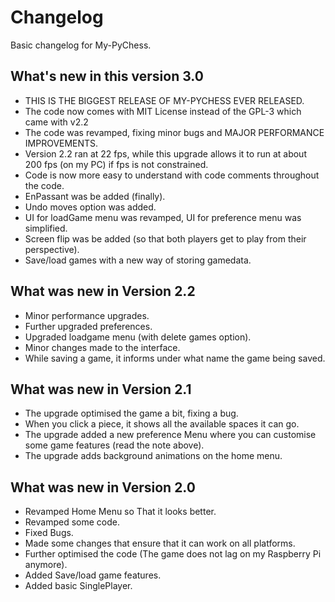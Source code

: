 
# Changelog

Basic changelog for My-PyChess.

## What's new in this version 3.0
- THIS IS THE BIGGEST RELEASE OF MY-PYCHESS EVER RELEASED.
- The code now comes with MIT License instead of the GPL-3 which came with v2.2
- The code was revamped, fixing minor bugs and MAJOR PERFORMANCE IMPROVEMENTS.
- Version 2.2 ran at 22 fps, while this upgrade allows it to run at about 200 fps (on my PC) if fps is not constrained.
- Code is now more easy to understand with code comments throughout the code.
- EnPassant was be added (finally).
- Undo moves option was added.
- UI for loadGame menu was revamped, UI for preference menu was simplified.
- Screen flip was be added (so that both players get to play from their perspective).
- Save/load games with a new way of storing gamedata.

## What was new in Version 2.2
- Minor performance upgrades.
- Further upgraded preferences.
- Upgraded loadgame menu (with delete games option).
- Minor changes made to the interface.
- While saving a game, it informs under what name the game being saved.

## What was new in Version 2.1
- The upgrade optimised the game a bit, fixing a bug.
- When you click a piece, it shows all the available spaces it can go.
- The upgrade added a new preference Menu where you can customise some game features (read the note above).
- The upgrade adds background animations on the home menu.

## What was new in Version 2.0
- Revamped Home Menu so That it looks better.
- Revamped some code.
- Fixed Bugs.
- Made some changes that ensure that it can work on all platforms.
- Further optimised the code (The game does not lag on my Raspberry Pi anymore).
- Added Save/load game features.
- Added basic SinglePlayer.